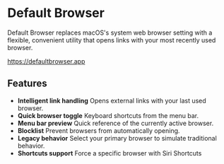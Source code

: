 #  Default Browser

Default Browser replaces macOS's system web browser setting with a flexible, convenient utility that opens links with your most recently used browser.

https://defaultbrowser.app

## Features

- **Intelligent link handling** Opens external links with your last used browser.
- **Quick browser toggle** Keyboard shortcuts from the menu bar.
- **Menu bar preview** Quick reference of the currently active browser.
- **Blocklist** Prevent browsers from automatically opening.
- **Legacy behavior** Select your primary browser to simulate traditional behavior.
- **Shortcuts support** Force a specific browser with Siri Shortcuts
